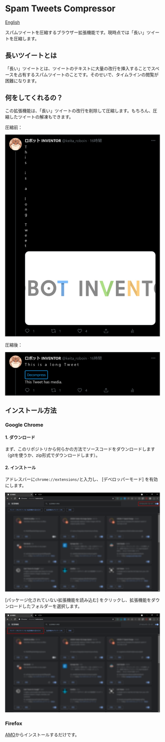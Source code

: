 # Spam Tweets Compressor

[English](README.md)

スパムツイートを圧縮するブラウザー拡張機能です。現時点では「長い」ツイートを圧縮します。

## 長いツイートとは

「長い」ツイートとは、ツイートのテキストに大量の改行を挿入することでスペースを占有するスパムツイートのことです。そのせいで、タイムラインの閲覧が困難になります。

## 何をしてくれるの？

この拡張機能は、「長い」ツイートの改行を削除して圧縮します。もちろん、圧縮したツイートの解凍もできます。

圧縮前：

![Screenshot](image/for_readme/long_tweet_uncompressed.png)

圧縮後：

![Screenshot](image/for_readme/long_tweet_compressed.png)

## インストール方法

### Google Chrome

#### 1. ダウンロード

まず、このリポジトリから何らかの方法でソースコードをダウンロードします（gitを使うか、zip形式でダウンロードします）。

#### 2. インストール

アドレスバーに``chrome://extensions/``と入力し、 [デベロッパーモード] を有効にします。

![Screenshot](image/for_readme/chrome_extensions.png)

[パッケージ化されていない拡張機能を読み込む] をクリックし、拡張機能をダウンロードしたフォルダーを選択します。

![Screenshot](image/for_readme/chrome_extensions2.png)

### Firefox

[AMO](https://addons.mozilla.org/ja/firefox/addon/spam-tweets-compressor/)からインストールするだけです。
